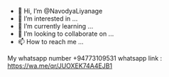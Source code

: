 - 👋 Hi, I’m @NavodyaLiyanage
- 👀 I’m interested in ...
- 🌱 I’m currently learning ...
- 💞️ I’m looking to collaborate on ...
- 📫 How to reach me ...

<!---
NavodyaLiyanage/NavodyaLiyanage is a ✨ special ✨ repository because its `README.md` (this file) appears on your GitHub profile.
You can click the Preview link to take a look at your changes.
--->
My whatsapp number +94773109531
whatsapp link : https://wa.me/qr/JUOXEK74A4EJB1
